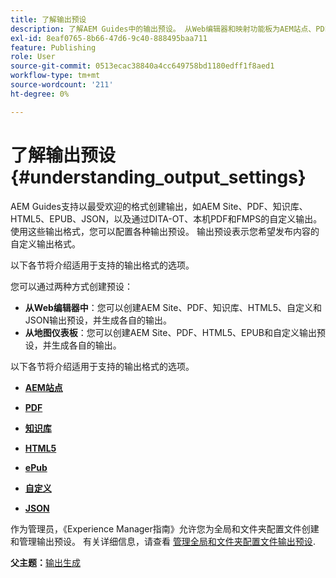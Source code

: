 ```yaml
---
title: 了解输出预设
description: 了解AEM Guides中的输出预设。 从Web编辑器和映射功能板为AEM站点、PDF、HTML5、EPUB、自定义和JSON格式创建输出预设。
exl-id: 8eaf0765-8b66-47d6-9c40-888495baa711
feature: Publishing
role: User
source-git-commit: 0513ecac38840a4cc649758bd1180edff1f8aed1
workflow-type: tm+mt
source-wordcount: '211'
ht-degree: 0%

---
```


# 了解输出预设 {#understanding_output_settings}

AEM Guides支持以最受欢迎的格式创建输出，如AEM Site、PDF、知识库、HTML5、EPUB、JSON，以及通过DITA-OT、本机PDF和FMPS的自定义输出。 使用这些输出格式，您可以配置各种输出预设。 输出预设表示您希望发布内容的自定义输出格式。

以下各节将介绍适用于支持的输出格式的选项。

您可以通过两种方式创建预设：

- **从Web编辑器中**：您可以创建AEM Site、PDF、知识库、HTML5、自定义和JSON输出预设，并生成各自的输出。
- **从地图仪表板**：您可以创建AEM Site、PDF、HTML5、EPUB和自定义输出预设，并生成各自的输出。

以下各节将介绍适用于支持的输出格式的选项。

- **[AEM站点](generate-output-aem-site.md)**

- **[PDF](generate-output-pdf.md)**

- **[知识库](generate-output-knowledge-base.md)**

- **[HTML5](generate-output-html5.md)**

- **[ePub](generate-output-epub.md)**

- **[自定义](generate-output-custom.md)**

- **[JSON](generate-output-json.md)**

作为管理员，《Experience Manager指南》允许您为全局和文件夹配置文件创建和管理输出预设。 有关详细信息，请查看 [管理全局和文件夹配置文件输出预设](./web-editor-manage-output-presets.md).

**父主题：**[&#x200B;输出生成](generate-output.md)

